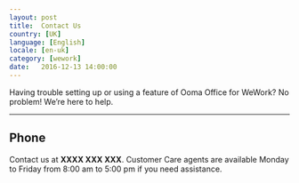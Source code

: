 ```yaml
---
layout: post
title:  Contact Us
country: [UK]
language: [English]
locale: [en-uk]
category: [wework]
date:   2016-12-13 14:00:00
---
```


Having trouble setting up or using a feature of Ooma Office for WeWork? No problem! We’re here to help.

* * *

## Phone

Contact us at **XXXX XXX XXX**. Customer Care agents are available Monday to Friday from 8:00 am to 5:00 pm if you need assistance.